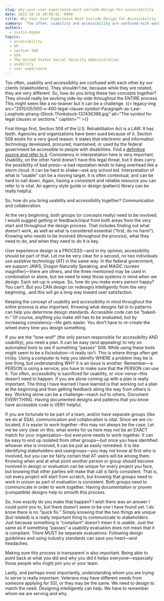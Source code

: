 ```yaml
---
slug: why-your-user-experience-must-include-design-for-accessibility
date: 2015-10-16 10:00:52 -0400
title: Why Your User Experience Must Include Design for Accessibility
summary: 'Too often, usability and accessibility are confused with each other by our clients (stakeholders). They shouldn’t be, because while they are related, they are very different. So, how do you bring these two concepts together? They should really be working side-by-side throughout the ENTIRE process. This might seem like a no-brainer but it can be'
authors:
  - justin-dopke
topics:
  - accessibility
  - UX
  - section 508
  - SSA
  - The United States Social Security Administration
  - usability
  - user experience
---
```


Too often, usability and accessibility are confused with each other by our clients (stakeholders). They shouldn’t be, because while they are related, they are very different. So, how do you bring these two concepts together? They should really be working side-by-side throughout the ENTIRE process. This might seem like a no-brainer but it can be a challenge. {{< legacy-img src="2015/05/500-x-400-legal-clause-symbol-Paragraph-as-Law-Loophole-plrang-iStock-Thinkstock-137436398.jpg" alt="The symbol for legal clauses or sections." caption="" >}} 

First things first, Section 508 of the U.S. Rehabilitation Act is a LAW. It has teeth. Agencies and organizations have been sued because of it. Section 508 exists for a very good reason: it states that electronic and information technology developed, procured, maintained, or used by the federal government be accessible to people with disabilities. Find a [definitive source and refer to it](http://www.section508.gov/). Consistency in interpretation here is very important. Usability, on the other hand doesn’t have this legal threat, but it does carry the possibility of bad press—a bad reputation tends to hang overhead like a storm cloud. It can be hard to shake—ask any school kid. Interpretation of what is “usable” can be a moving target. It is often contextual, and can be hard to nail down. Again, having a consistent and reliable resource you can refer to is vital. An agency style guide or design (pattern) library can be really helpful.

So, how do you bring usability and accessibility together? Communication and collaboration.

At the very beginning, both groups (or concepts really) need to be involved. I would suggest getting or feedback/input from both areas from the very start and throughout the design process. That includes finding out what doesn’t work, as well as what is considered essential (“first, do no harm”). Knowing who needs to be involved (throughout the process), what they need to do, and when they need to do it is key.

User experience design is a PROCESS—and in my opinion, accessibility should be part of that. Let me be very clear for a second, no two individuals use assistive technology (AT) in the same way. In the federal government, we support JAWS, Dragon Naturally Speaking, and MAGIC (screen magnifier)—there are others, and the three mentioned may be used in combination or alone, but we need to keep those systems in mind when we design. Each set-up is unique. So, how do you make every person happy? You can’t. But you CAN design (or redesign) intelligently from the very beginning…and this will go a long way toward user satisfaction.

Keeping the concept of usability and accessibility in mind throughout the entire process is also important. Knowing what designs fall in to patterns can help you determine design standards. Accessible code can be “baked-in.” Of course, anything you make still has to be evaluated, but by increasing consistency—life gets easier. You don’t have to re-create the wheel every time you design something.

If you are the “lone-wolf” (the only person responsible for accessibility AND usability), you need a plan. It can be easy (and appealing) to rely on automated tools to see if something “passes” 508. While using these tools might seem to be a fix/solution—it really isn’t. This is where things often get tricky. Using a computer to help you identify WHERE a problem may be is one thing, but understanding WHY it is an issue is another. Remember—a PERSON is using a service, you have to make sure that the PERSON can use it. Too often, accessibility is sacrificed for usability, or vice-versa—this doesn’t need to happen. If you are alone coming up with a plan is really important. The thing I have learned I have learned is that working out a plan at the beginning and then getting feedback along the way from others is key. Working alone can be a challenge—reach out to others. Document EVERYTHING. Having documented designs and patterns that you know have accessible code is VERY helpful.

If you are fortunate to be part of a team, and/or have separate groups (like we do at SSA), communication and collaboration is vital. Since we are co-located, it is easier to work together –this may not always be the case. Let me be very clear on this: what works for us here may not be an EXACT match for your organization—but everyone needs to work together. It can be easy to end up isolated from other groups—but once you have identified whoever else is involved, it can be just as easily remedied. It is like identifying stakeholders and usergroups—you may not know at first who is involved, but you can be fairly certain that AT users will be among them. Knowing when and at what point another person or group should become involved in design or evaluation can be unique for every project you face, but knowing that other parties will make that call is fairly consistent. That is, not every project will start from scratch, but knowing that groups need to work in unison as part of evaluation is consistent. Both groups need to communicate in order to work together. Having documentation or proven (compatible) designs help to smooth this process.

So, how exactly do you make that happen? I wish there was an answer I could point you to, but there doesn’t seem to be one I have found yet. I do know there is no “quick fix.” Simply knowing that the two things are unique (but related) is a really important thing to communicate to stakeholders. Just because something is “compliant” doesn’t mean it is usable. Just the same as if something “passes” a usability evaluation does not mean that it is compliant. There MUST be separate evaluations. Following design guidelines and using industry standards can save you heart—and headaches.

Making sure this process is transparent is also important. Being able to point back at what you did and why you did it helps everyone—especially those people who might join you or your team.

Lastly, and perhaps most importantly, understanding whom you are trying to serve is really important. Veterans may have different needs from someone applying for SSI, or they may be the same. We need to design to match the need. Designing intelligently can help. We have to remember whom we are serving and why.